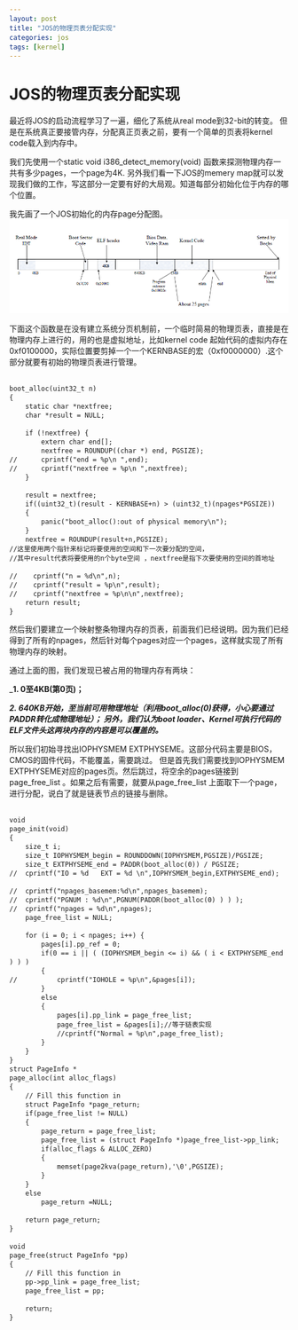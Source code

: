 ```yaml
---
layout: post
title: "JOS的物理页表分配实现"
categories: jos
tags: [kernel]
---
```

JOS的物理页表分配实现
======================
最近将JOS的启动流程学习了一遍，细化了系统从real mode到32-bit的转变。
但是在系统真正要接管内存，分配真正页表之前，要有一个简单的页表将kernel code载入到内存中。

我们先使用一个static void i386_detect_memory(void) 函数来探测物理内存一共有多少pages，一个page为4K.
另外我们看一下JOS的memery map就可以发现我们做的工作，写这部分一定要有好的大局观。知道每部分初始化位于内存的哪个位置。


我先画了一个JOS初始化的内存page分配图。
![](/assets/pic/235.png)

下面这个函数是在没有建立系统分页机制前，一个临时简易的物理页表，直接是在物理内存上进行的，用的也是虚拟地址，比如kernel code 起始代码的虚拟内存在0xf0100000，实际位置要剪掉一个一个KERNBASE的宏（0xf0000000）.这个部分就要有初始的物理页表进行管理。

<pre><code>
boot_alloc(uint32_t n)
{
    static char *nextfree; 
    char *result = NULL;
 
    if (!nextfree) {
        extern char end[];
        nextfree = ROUNDUP((char *) end, PGSIZE);
//      cprintf("end = %p\n ",end);
//      cprintf("nextfree = %p\n ",nextfree);   
    }   
 
    result = nextfree;
    if((uint32_t)(result - KERNBASE+n) > (uint32_t)(npages*PGSIZE))
    {   
        panic("boot_alloc():out of physical memory\n");
    }                                                                                                                  
    nextfree = ROUNDUP(result+n,PGSIZE); 
//这里使用两个指针来标记将要使用的空间和下一次要分配的空间，
//其中result代表将要使用的n个byte空间 ，nextfree是指下次要使用的空间的首地址
 
//    cprintf("n = %d\n",n);
//    cprintf("result = %p\n",result);
//    cprintf("nextfree = %p\n\n",nextfree);
    return result;
}
</code></pre>
然后我们要建立一个映射整条物理内存的页表，前面我们已经说明。因为我们已经得到了所有的npages，然后针对每个pages对应一个pages，这样就实现了所有物理内存的映射。

通过上面的图，我们发现已被占用的物理内存有两块：

___1. 0至4KB(第0页)；__

___2. 640KB开始，至当前可用物理地址（利用boot_alloc(0)获得，小心要通过PADDR转化成物理地址）；
另外，我们认为boot loader、Kernel可执行代码的ELF文件头这两块内存的内容是可以覆盖的。___

所以我们初始寻找出IOPHYSMEM EXTPHYSEME。这部分代码主要是BIOS，CMOS的固件代码，不能覆盖，需要跳过。
但是首先我们需要找到IOPHYSMEM EXTPHYSEME对应的pages页。然后跳过，将空余的pages链接到page_free_list 。如果之后有需要，就要从page_free_list 上面取下一个page，进行分配，说白了就是链表节点的链接与删除。

<pre><code>
void
page_init(void)
{
    size_t i;    
    size_t IOPHYSMEM_begin = ROUNDDOWN(IOPHYSMEM,PGSIZE)/PGSIZE;
    size_t EXTPHYSEME_end = PADDR(boot_alloc(0)) / PGSIZE;
//  cprintf("IO = %d   EXT = %d \n",IOPHYSMEM_begin,EXTPHYSEME_end);
 
//  cprintf("npages_basemem:%d\n",npages_basemem);
//  cprintf("PGNUM : %d\n",PGNUM(PADDR(boot_alloc(0) ) ) );
//  cprintf("npages = %d\n",npages);
    page_free_list = NULL;
     
    for (i = 0; i < npages; i++) {
        pages[i].pp_ref = 0;
        if(0 == i || ( (IOPHYSMEM_begin <= i) && ( i < EXTPHYSEME_end ) ) )
        {
//          cprintf("IOHOLE = %p\n",&pages[i]);
        }
        else
        {
            pages[i].pp_link = page_free_list;
            page_free_list = &pages[i];//等于链表实现
            //cprintf("Normal = %p\n",page_free_list);
        }
    }
}
struct PageInfo *
page_alloc(int alloc_flags)
{
    // Fill this function in
    struct PageInfo *page_return;
    if(page_free_list != NULL)
    {   
        page_return = page_free_list;
        page_free_list = (struct PageInfo *)page_free_list->pp_link;
        if(alloc_flags & ALLOC_ZERO)
        {   
            memset(page2kva(page_return),'\0',PGSIZE);
        }   
    }   
    else
        page_return =NULL;
 
    return page_return;
}
 
void
page_free(struct PageInfo *pp)
{
    // Fill this function in
    pp->pp_link = page_free_list;
    page_free_list = pp; 
 
    return;
}
</code></pre>
